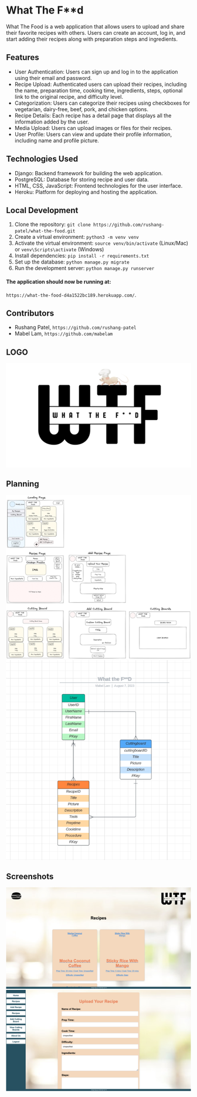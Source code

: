 # What The F**d

What The Food is a web application that allows users to upload and share their favorite recipes with others. Users can create an account, log in, and start adding their recipes along with preparation steps and ingredients.

## Features

- User Authentication: Users can sign up and log in to the application using their email and password.
- Recipe Upload: Authenticated users can upload their recipes, including the name, preparation time, cooking time, ingredients, steps, optional link to the original recipe, and difficulty level.
- Categorization: Users can categorize their recipes using checkboxes for vegetarian, dairy-free, beef, pork, and chicken options.
- Recipe Details: Each recipe has a detail page that displays all the information added by the user.
- Media Upload: Users can upload images or files for their recipes.
- User Profile: Users can view and update their profile information, including name and profile picture.

## Technologies Used

- Django: Backend framework for building the web application.
- PostgreSQL: Database for storing recipe and user data.
- HTML, CSS, JavaScript: Frontend technologies for the user interface.
- Heroku: Platform for deploying and hosting the application.

## Local Development

1. Clone the repository: `git clone https://github.com/rushang-patel/what-the-food.git`
2. Create a virtual environment: `python3 -m venv venv`
3. Activate the virtual environment: `source venv/bin/activate` (Linux/Mac) or `venv\Scripts\activate` (Windows)
4. Install dependencies: `pip install -r requirements.txt`
5. Set up the database: `python manage.py migrate`
6. Run the development server: `python manage.py runserver`

#### The application should now be running at: 
`https://what-the-food-d4a1522bc189.herokuapp.com/`.

## Contributors

- Rushang Patel, `https://github.com/rushang-patel`
- Mabel Lam, `https://github.com/mabelam`

## LOGO

![What The Food Logo](https://github.com/rushang-patel/what-the-food/raw/main/main_app/static/readme_images/WTF_LOGO.png)

## Planning

![Excalidraw Image](https://github.com/rushang-patel/what-the-food/blob/main/main_app/static/readme_images/WhatTheF%20d_excalidraw%20(1).png)
![ERD](https://github.com/rushang-patel/what-the-food/blob/main/main_app/static/readme_images/ERD.png)

## Screenshots

![Recipe Image](https://github.com/rushang-patel/what-the-food/raw/main/main_app/static/readme_images/Recipes.png)
![Recipe Form](https://github.com/rushang-patel/what-the-food/raw/main/main_app/static/readme_images/Recipeform.png)

